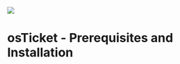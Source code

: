 <p allign="center">
<img src=https://i.imgur.com/CYzlgsS.png>
</p>

<h1>osTicket - Prerequisites and Installation</h1>
